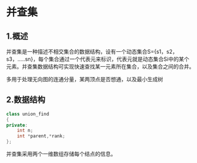 # 并查集
## 1.概述
并查集是一种描述不相交集合的数据结构，设有一个动态集合S={s1，s2，s3，.....sn}，每个集合通过一个代表元来标识，代表元就是动态集合Si中的某个元素。并查集数据结构可实现快速查找某一元素所在集合，以及集合之间的合并。

多用于处理无向图的连通分量，某两顶点是否想通，以及最小生成树
## 2.数据结构
``` cpp
class union_find
{
private:
	int n;
	int *parent,*rank;
};

``` 

并查集采用两个一维数组存储每个结点的信息。